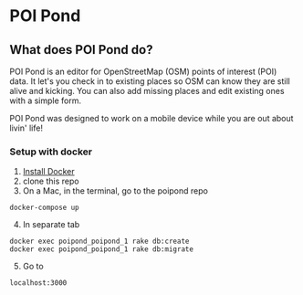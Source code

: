 # POI Pond


## What does POI Pond do?
POI Pond is an editor for OpenStreetMap (OSM) points of interest (POI) data. It let's you check in to existing places so OSM can know they are still alive and kicking. You can also add missing places and edit existing ones with a simple form.

POI Pond was designed to work on a mobile device while you are out about livin' life!

### Setup with docker
1. [Install Docker](https://www.docker.com/products/overview)
2. clone this repo
3. On a Mac, in the terminal, go to the poipond repo
  ```
  docker-compose up
  ```

4. In separate tab

  ```
  docker exec poipond_poipond_1 rake db:create
  docker exec poipond_poipond_1 rake db:migrate
  ```

5. Go to

  ```
  localhost:3000
  ```
